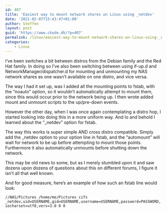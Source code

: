 ```yaml
---
id: 407
title: 'Easiest way to mount network shares on Linux using _netdev'
date: '2021-02-07T15:43:47+01:00'
author: Steffen
layout: post
guid: 'https://www.ckode.dk/?p=407'
permalink: /linux/easiest-way-to-mount-network-shares-on-linux-using-_netdev/
categories:
    - Linux
---
```


I’ve been switches a bit between distros from the Debian family and the Red Hat family. In doing so I’ve also been switching between using if-up.d and NetworkManager/dispatcher.d for mounting and unmounting my NAS network shares as one wasn’t available on one distro, and vice versa.

The way I had it set up, was I added all the mounting points to fstab, with the “noauto” option, so it wouldn’t automatically attempt to mount them, since this would occur prior to the network being up. I then wrote added mount and unmount scripts to the up/pre-down events.

However the other day, when I was once again contemplating a distro hop, I started looking into doing this in a more uniform way. And lo and behold I learned about the “\_netdev” option for fstab.

The way this works is super simple AND cross distro compatible. Simply add the \_netdev option to your option line in fstab, and the “automount” will wait for network to be up before attempting to mount those points. Furthermore it also automatically unmounts before shutting down the network.

This may be old news to some, but as I merely stumbled upon it and saw dozens upon dozens of questions about this on different forums, I figure it isn’t all that well known.

And for good measure, here’s an example of how such an fstab line would look:

`//NAS/Pictures /home/me/Pictures cifs _netdev,uid=USERNAME,gid=USERNAME,username=USERNAME,password=PASSWORD,iocharset=utf8,vers=3.0 0 0`